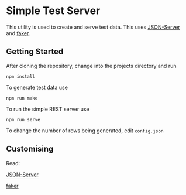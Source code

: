 # Simple Test Server

This utility is used to create and serve test data. This uses [JSON-Server](https://github.com/typicode/json-server) and [faker](https://github.com/Marak/faker.js).

## Getting Started

After cloning the repository, change into the projects directory and run 

```
npm install
```

To generate test data use

```
npm run make
```

To run the simple REST server use 

```
npm run serve
```


To change the number of rows being generated, edit `config.json`

## Customising

Read:

[JSON-Server](https://github.com/typicode/json-server)

[faker](https://github.com/Marak/faker.js)